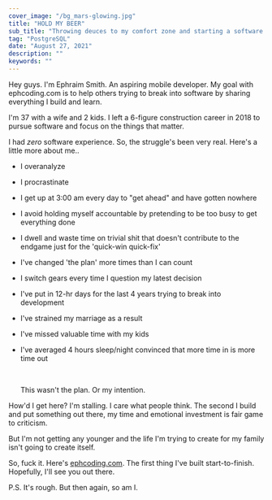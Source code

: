 ```yaml
---
cover_image: "/bg_mars-glowing.jpg"
title: "HOLD MY BEER"
sub_title: "Throwing deuces to my comfort zone and starting a software blog."
tag: "PostgreSQL"
date: "August 27, 2021"
description: ""
keywords: ""
---
```


Hey guys. I'm Ephraim Smith. An aspiring mobile developer. My goal with ephcoding.com is to help others trying to break into software by sharing everything I build and learn.

I'm 37 with a wife and 2 kids. I left a 6-figure construction career in 2018 to pursue software and focus on the things that matter.

I had _zero_ software experience. So, the struggle's been very real. Here's a little more about me..

- I overanalyze
- I procrastinate
- I get up at 3:00 am every day to "get ahead" and have gotten nowhere
- I avoid holding myself accountable by pretending to be too busy to get everything done
- I dwell and waste time on trivial shit that doesn't contribute to the endgame just for the 'quick-win quick-fix'
- I've changed 'the plan' more times than I can count
- I switch gears every time I question my latest decision
- I've put in 12-hr days for the last 4 years trying to break into development
- I've strained my marriage as a result
- I've missed valuable time with my kids
- I've averaged 4 hours sleep/night convinced that more time in is more time out

  <br>

  This wasn't the plan. Or my intention.

How'd I get here? I'm stalling. I care what people think. The second I build and put something out there, my time and emotional investment is fair game to criticism.

But I'm not getting any younger and the life I'm trying to create for my family isn't going to create itself.

So, fuck it. Here's [ephcoding.com](https://www.ephcoding.com). The first thing I've built start-to-finish. Hopefully, I'll see you out there.

P.S. It's rough. But then again, so am I.
